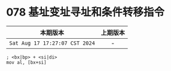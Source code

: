 # 078 基址变址寻址和条件转移指令

|本期版本| 上期版本
|:---:|:---:
`Sat Aug 17 17:27:07 CST 2024` | -

```
; <bx|bp> + <si|di>
mov al, [bx+si]
```
